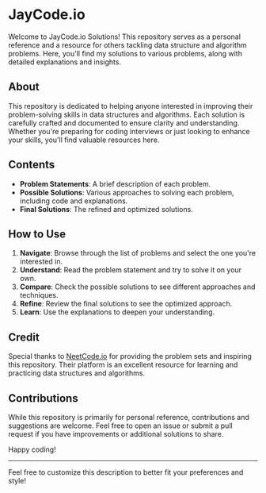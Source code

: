 # JayCode.io

Welcome to JayCode.io Solutions! This repository serves as a personal reference and a resource for others tackling data structure and algorithm problems. Here, you'll find my solutions to various problems, along with detailed explanations and insights.

## About

This repository is dedicated to helping anyone interested in improving their problem-solving skills in data structures and algorithms. Each solution is carefully crafted and documented to ensure clarity and understanding. Whether you're preparing for coding interviews or just looking to enhance your skills, you'll find valuable resources here.

## Contents

- **Problem Statements**: A brief description of each problem.
- **Possible Solutions**: Various approaches to solving each problem, including code and explanations.
- **Final Solutions**: The refined and optimized solutions.

## How to Use

1. **Navigate**: Browse through the list of problems and select the one you're interested in.
2. **Understand**: Read the problem statement and try to solve it on your own.
3. **Compare**: Check the possible solutions to see different approaches and techniques.
4. **Refine**: Review the final solutions to see the optimized approach.
5. **Learn**: Use the explanations to deepen your understanding.

## Credit

Special thanks to [NeetCode.io](https://www.neetcode.io) for providing the problem sets and inspiring this repository. Their platform is an excellent resource for learning and practicing data structures and algorithms.

## Contributions

While this repository is primarily for personal reference, contributions and suggestions are welcome. Feel free to open an issue or submit a pull request if you have improvements or additional solutions to share.

Happy coding!

---

Feel free to customize this description to better fit your preferences and style!
